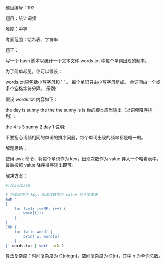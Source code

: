 题目编号：192

题目：统计词频

难度：中等

考察范围：哈希表、字符串

题干：

写一个 bash 脚本以统计一个文本文件 words.txt 中每个单词出现的频率。

为了简单起见，你可以假设：

words.txt只包括小写字母和 ' ' 。
每个单词只由小写字母组成。
单词间由一个或多个空格字符分隔。
示例: 

假设 words.txt 内容如下：

the day is sunny the the
the sunny is is
你的脚本应当输出（以词频降序排列）：

the 4
is 3
sunny 2
day 1
说明:

不要担心词频相同的单词的排序问题，每个单词出现的频率都是唯一的。

解题思路：

使用 awk 命令，将每个单词作为 key，出现次数作为 value 存入一个哈希表中，最后按照 value 降序排序输出即可。

解决方案：

```bash
#!/bin/bash

# 将单词作为 key，出现次数作为 value 存入哈希表
awk '
{
    for (i=1; i<=NF; i++) {
        word[i]++
    }
}
END {
    for (w in word) {
        print w, word[w]
    }
}' words.txt | sort -nrk 2
```

算法复杂度：时间复杂度为 O(nlogn)，空间复杂度为 O(n)，其中 n 为单词总数。